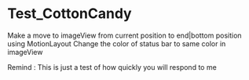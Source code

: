 # Test_CottonCandy

Make a move to imageView from current position to end|bottom position using MotionLayout
Change the color of status bar to same color in imageView 

Remind : This is just a test of how quickly you will respond to me
